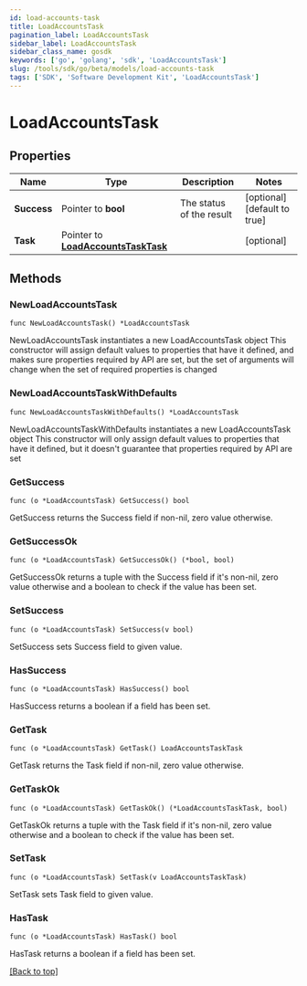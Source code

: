 ```yaml
---
id: load-accounts-task
title: LoadAccountsTask
pagination_label: LoadAccountsTask
sidebar_label: LoadAccountsTask
sidebar_class_name: gosdk
keywords: ['go', 'golang', 'sdk', 'LoadAccountsTask'] 
slug: /tools/sdk/go/beta/models/load-accounts-task
tags: ['SDK', 'Software Development Kit', 'LoadAccountsTask']
---
```


# LoadAccountsTask

## Properties

Name | Type | Description | Notes
------------ | ------------- | ------------- | -------------
**Success** |  Pointer to **bool** | The status of the result | [optional] [default to true]
**Task** |  Pointer to [**LoadAccountsTaskTask**](load-accounts-task-task) |  | [optional] 

## Methods

### NewLoadAccountsTask

`func NewLoadAccountsTask() *LoadAccountsTask`

NewLoadAccountsTask instantiates a new LoadAccountsTask object
This constructor will assign default values to properties that have it defined,
and makes sure properties required by API are set, but the set of arguments
will change when the set of required properties is changed

### NewLoadAccountsTaskWithDefaults

`func NewLoadAccountsTaskWithDefaults() *LoadAccountsTask`

NewLoadAccountsTaskWithDefaults instantiates a new LoadAccountsTask object
This constructor will only assign default values to properties that have it defined,
but it doesn't guarantee that properties required by API are set

### GetSuccess

`func (o *LoadAccountsTask) GetSuccess() bool`

GetSuccess returns the Success field if non-nil, zero value otherwise.

### GetSuccessOk

`func (o *LoadAccountsTask) GetSuccessOk() (*bool, bool)`

GetSuccessOk returns a tuple with the Success field if it's non-nil, zero value otherwise
and a boolean to check if the value has been set.

### SetSuccess

`func (o *LoadAccountsTask) SetSuccess(v bool)`

SetSuccess sets Success field to given value.

### HasSuccess

`func (o *LoadAccountsTask) HasSuccess() bool`

HasSuccess returns a boolean if a field has been set.

### GetTask

`func (o *LoadAccountsTask) GetTask() LoadAccountsTaskTask`

GetTask returns the Task field if non-nil, zero value otherwise.

### GetTaskOk

`func (o *LoadAccountsTask) GetTaskOk() (*LoadAccountsTaskTask, bool)`

GetTaskOk returns a tuple with the Task field if it's non-nil, zero value otherwise
and a boolean to check if the value has been set.

### SetTask

`func (o *LoadAccountsTask) SetTask(v LoadAccountsTaskTask)`

SetTask sets Task field to given value.

### HasTask

`func (o *LoadAccountsTask) HasTask() bool`

HasTask returns a boolean if a field has been set.


[[Back to top]](#) 


